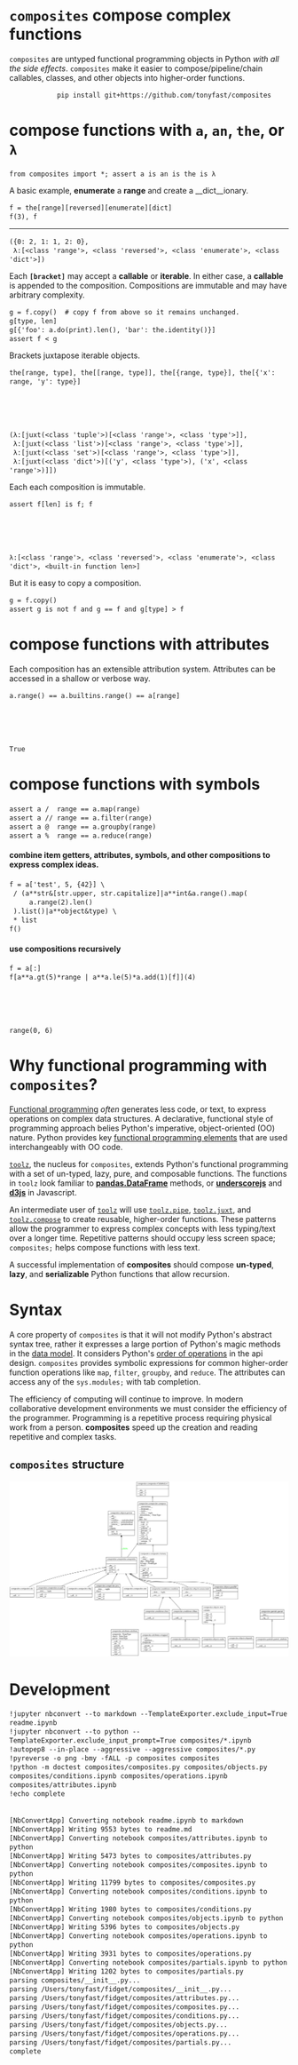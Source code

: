 
# `composites` compose complex functions

`composites` are untyped functional programming objects in Python _with all the side effects_.  `composites` make it easier to compose/pipeline/chain callables, classes, and other objects into higher-order functions.

                pip install git+https://github.com/tonyfast/composites

# compose functions with `a`, `an`, `the`, or `λ`


    from composites import *; assert a is an is the is λ

A basic example, __enumerate__ a __range__ and create a __dict__ionary.

    f = the[range][reversed][enumerate][dict]
    f(3), f
---





    ({0: 2, 1: 1, 2: 0},
     λ:[<class 'range'>, <class 'reversed'>, <class 'enumerate'>, <class 'dict'>])




Each <b><code>[bracket]</code></b> may accept a __callable__ or __iterable__. In either case,
a __callable__ is appended to the composition.  Compositions are immutable and may have
arbitrary complexity.

    g = f.copy()  # copy f from above so it remains unchanged.
    g[type, len]
    g[{'foo': a.do(print).len(), 'bar': the.identity()}]
    assert f < g 



Brackets juxtapose iterable objects.

    the[range, type], the[[range, type]], the[{range, type}], the[{'x': range, 'y': type}]





    (λ:[juxt(<class 'tuple'>)[<class 'range'>, <class 'type'>]],
     λ:[juxt(<class 'list'>)[<class 'range'>, <class 'type'>]],
     λ:[juxt(<class 'set'>)[<class 'range'>, <class 'type'>]],
     λ:[juxt(<class 'dict'>)[('y', <class 'type'>), ('x', <class 'range'>)]])




Each each composition is immutable.

    assert f[len] is f; f





    λ:[<class 'range'>, <class 'reversed'>, <class 'enumerate'>, <class 'dict'>, <built-in function len>]




But it is easy to copy a composition.

    g = f.copy() 
    assert g is not f and g == f and g[type] > f



# compose functions with attributes

Each composition has an extensible attribution system.  Attributes can be accessed in a shallow or verbose way.

    a.range() == a.builtins.range() == a[range]





    True




# compose functions with symbols

    assert a /  range == a.map(range)
    assert a // range == a.filter(range)
    assert a @  range == a.groupby(range)
    assert a %  range == a.reduce(range)


#### combine item getters, attributes, symbols, and other compositions to express complex ideas.

    f = a['test', 5, {42}] \
     / (a**str&[str.upper, str.capitalize]|a**int&a.range().map(
         a.range(2).len()
     ).list()|a**object&type) \
     * list
    f()


#### use compositions recursively

    f = a[:]
    f[a**a.gt(5)*range | a**a.le(5)*a.add(1)[f]](4)





    range(0, 6)




# Why functional programming with `composites`?

[Functional programming](https://en.wikipedia.org/wiki/Functional_programming) _often_ generates less code, or text, to express operations on complex data structures.  A declarative, functional style of programming approach belies Python's imperative, object-oriented (OO) 
nature. Python provides key [functional programming elements](https://docs.python.org/3/library/functional.html) that are used interchangeably with OO code.  

[`toolz`](https://toolz.readthedocs.io), the nucleus for `composites`, extends Python's functional programming with a set of 
un-typed, lazy, pure, and composable functions.  The functions in `toolz` look familiar 
to [__pandas.DataFrame__](https://tomaugspurger.github.io/method-chaining.html) methods, or [__underscorejs__](http://underscorejs.org/) and [__d3js__](https://d3js.org/) in Javascript.

An intermediate user of [`toolz`](https://toolz.readthedocs.io) will use 
[`toolz.pipe`](https://toolz.readthedocs.ioen/latest/api.html#toolz.functoolz.pipe),
[`toolz.juxt`](https://toolz.readthedocs.ioen/latest/api.html#toolz.functoolz.juxt), 
and [`toolz.compose`](https://toolz.readthedocs.ioen/latest/api.html#toolz.functoolz.compose) to create reusable, 
higher-order functions.  These patterns allow the programmer to express complex concepts 
with less typing/text over a longer time.  Repetitive patterns should occupy 
less screen space; `composites;` helps compose functions with less text. 
                      
A successful implementation of __composites__ should compose __un-typed__, __lazy__, and __serializable__ Python functions that allow
recursion.



# Syntax

A core property of `composites` is that it will not modify Python's abstract syntax tree, rather it expresses 
a large portion of Python's magic methods in the [data model](https://docs.python.org/3/reference/datamodel.html).  It considers Python's 
[order of operations](https://docs.python.org/3/reference/expressions.html#operator-precedence) in the api design.  `composites` provides symbolic expressions for common higher-order 
function operations like `map`, `filter`, `groupby`, and `reduce`. The attributes can access any of the `sys.modules;` with tab completion.

The efficiency of computing will continue to improve.  In modern collaborative development environments 
we must consider the efficiency of the programmer. Programming is a repetitive process requiring physical work from a person. 
__composites__ speed up the creation and reading repetitive and complex tasks.


## `composites` structure

![](classes_composites.png)


# Development

    !jupyter nbconvert --to markdown --TemplateExporter.exclude_input=True readme.ipynb
    !jupyter nbconvert --to python --TemplateExporter.exclude_input_prompt=True composites/*.ipynb
    !autopep8 --in-place --aggressive --aggressive composites/*.py
    !pyreverse -o png -bmy -fALL -p composites composites
    !python -m doctest composites/composites.py composites/objects.py composites/conditions.ipynb composites/operations.ipynb composites/attributes.ipynb
    !echo complete


    [NbConvertApp] Converting notebook readme.ipynb to markdown
    [NbConvertApp] Writing 9553 bytes to readme.md
    [NbConvertApp] Converting notebook composites/attributes.ipynb to python
    [NbConvertApp] Writing 5473 bytes to composites/attributes.py
    [NbConvertApp] Converting notebook composites/composites.ipynb to python
    [NbConvertApp] Writing 11799 bytes to composites/composites.py
    [NbConvertApp] Converting notebook composites/conditions.ipynb to python
    [NbConvertApp] Writing 1980 bytes to composites/conditions.py
    [NbConvertApp] Converting notebook composites/objects.ipynb to python
    [NbConvertApp] Writing 5396 bytes to composites/objects.py
    [NbConvertApp] Converting notebook composites/operations.ipynb to python
    [NbConvertApp] Writing 3931 bytes to composites/operations.py
    [NbConvertApp] Converting notebook composites/partials.ipynb to python
    [NbConvertApp] Writing 1202 bytes to composites/partials.py
    parsing composites/__init__.py...
    parsing /Users/tonyfast/fidget/composites/__init__.py...
    parsing /Users/tonyfast/fidget/composites/attributes.py...
    parsing /Users/tonyfast/fidget/composites/composites.py...
    parsing /Users/tonyfast/fidget/composites/conditions.py...
    parsing /Users/tonyfast/fidget/composites/objects.py...
    parsing /Users/tonyfast/fidget/composites/operations.py...
    parsing /Users/tonyfast/fidget/composites/partials.py...
    complete

